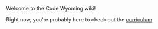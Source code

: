Welcome to the Code Wyoming wiki!

Right now, you're probably here to check out the [curriculum](curriculum)
